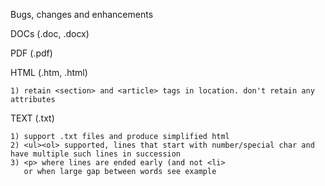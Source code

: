 Bugs, changes and enhancements


DOCs (.doc, .docx)


PDF (.pdf)

HTML (.htm, .html)

    1) retain <section> and <article> tags in location. don't retain any attributes

 
TEXT (.txt)

	1) support .txt files and produce simplified html
	2) <ul><ol> supported, lines that start with number/special char and have multiple such lines in succession
	3) <p> where lines are ended early (and not <li>
	   or when large gap between words see example
   
   